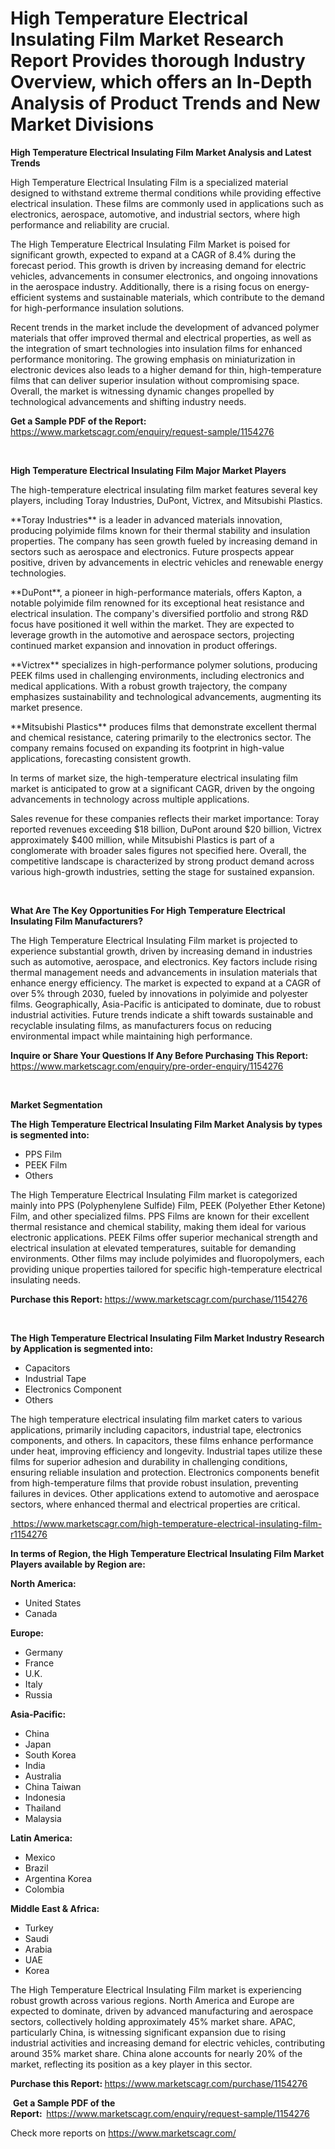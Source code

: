 <p><h1>High Temperature Electrical Insulating Film Market Research Report Provides thorough Industry Overview, which offers an In-Depth Analysis of Product Trends and New Market Divisions</h1></p><p><strong>High Temperature Electrical Insulating Film Market Analysis and Latest Trends</strong></p>
<p><p>High Temperature Electrical Insulating Film is a specialized material designed to withstand extreme thermal conditions while providing effective electrical insulation. These films are commonly used in applications such as electronics, aerospace, automotive, and industrial sectors, where high performance and reliability are crucial. </p><p>The High Temperature Electrical Insulating Film Market is poised for significant growth, expected to expand at a CAGR of 8.4% during the forecast period. This growth is driven by increasing demand for electric vehicles, advancements in consumer electronics, and ongoing innovations in the aerospace industry. Additionally, there is a rising focus on energy-efficient systems and sustainable materials, which contribute to the demand for high-performance insulation solutions.</p><p>Recent trends in the market include the development of advanced polymer materials that offer improved thermal and electrical properties, as well as the integration of smart technologies into insulation films for enhanced performance monitoring. The growing emphasis on miniaturization in electronic devices also leads to a higher demand for thin, high-temperature films that can deliver superior insulation without compromising space. Overall, the market is witnessing dynamic changes propelled by technological advancements and shifting industry needs.</p></p>
<p><strong>Get a Sample PDF of the Report:&nbsp;</strong> <a href="https://www.marketscagr.com/enquiry/request-sample/1154276?utm_campaign=3222&utm_medium=2&utm_source=Github&utm_content=ia&utm_term=04042025&utm_id=high-temperature-electrical-insulating-film">https://www.marketscagr.com/enquiry/request-sample/1154276</a></p>
<p>&nbsp;</p>
<p><strong>High Temperature Electrical Insulating Film Major Market Players</strong></p>
<p><p>The high-temperature electrical insulating film market features several key players, including Toray Industries, DuPont, Victrex, and Mitsubishi Plastics. </p><p>**Toray Industries** is a leader in advanced materials innovation, producing polyimide films known for their thermal stability and insulation properties. The company has seen growth fueled by increasing demand in sectors such as aerospace and electronics. Future prospects appear positive, driven by advancements in electric vehicles and renewable energy technologies.</p><p>**DuPont**, a pioneer in high-performance materials, offers Kapton, a notable polyimide film renowned for its exceptional heat resistance and electrical insulation. The company's diversified portfolio and strong R&D focus have positioned it well within the market. They are expected to leverage growth in the automotive and aerospace sectors, projecting continued market expansion and innovation in product offerings.</p><p>**Victrex** specializes in high-performance polymer solutions, producing PEEK films used in challenging environments, including electronics and medical applications. With a robust growth trajectory, the company emphasizes sustainability and technological advancements, augmenting its market presence.</p><p>**Mitsubishi Plastics** produces films that demonstrate excellent thermal and chemical resistance, catering primarily to the electronics sector. The company remains focused on expanding its footprint in high-value applications, forecasting consistent growth.</p><p>In terms of market size, the high-temperature electrical insulating film market is anticipated to grow at a significant CAGR, driven by the ongoing advancements in technology across multiple applications. </p><p>Sales revenue for these companies reflects their market importance: Toray reported revenues exceeding $18 billion, DuPont around $20 billion, Victrex approximately $400 million, while Mitsubishi Plastics is part of a conglomerate with broader sales figures not specified here. Overall, the competitive landscape is characterized by strong product demand across various high-growth industries, setting the stage for sustained expansion.</p></p>
<p>&nbsp;</p>
<p><strong>What Are The Key Opportunities For High Temperature Electrical Insulating Film Manufacturers?</strong></p>
<p><p>The High Temperature Electrical Insulating Film market is projected to experience substantial growth, driven by increasing demand in industries such as automotive, aerospace, and electronics. Key factors include rising thermal management needs and advancements in insulation materials that enhance energy efficiency. The market is expected to expand at a CAGR of over 5% through 2030, fueled by innovations in polyimide and polyester films. Geographically, Asia-Pacific is anticipated to dominate, due to robust industrial activities. Future trends indicate a shift towards sustainable and recyclable insulating films, as manufacturers focus on reducing environmental impact while maintaining high performance.</p></p>
<p><strong>Inquire or Share Your Questions If Any Before Purchasing This Report:</strong> <a href="https://www.marketscagr.com/enquiry/pre-order-enquiry/1154276?utm_campaign=3222&utm_medium=2&utm_source=Github&utm_content=ia&utm_term=04042025&utm_id=high-temperature-electrical-insulating-film">https://www.marketscagr.com/enquiry/pre-order-enquiry/1154276</a></p>
<p>&nbsp;</p>
<p><strong>Market Segmentation</strong></p>
<p><strong>The High Temperature Electrical Insulating Film Market Analysis by types is segmented into:</strong></p>
<p><ul><li>PPS Film</li><li>PEEK Film</li><li>Others</li></ul></p>
<p><p>The High Temperature Electrical Insulating Film market is categorized mainly into PPS (Polyphenylene Sulfide) Film, PEEK (Polyether Ether Ketone) Film, and other specialized films. PPS Films are known for their excellent thermal resistance and chemical stability, making them ideal for various electronic applications. PEEK Films offer superior mechanical strength and electrical insulation at elevated temperatures, suitable for demanding environments. Other films may include polyimides and fluoropolymers, each providing unique properties tailored for specific high-temperature electrical insulating needs.</p></p>
<p><strong>Purchase this Report:&nbsp;</strong><a href="https://www.marketscagr.com/purchase/1154276?utm_campaign=3222&utm_medium=2&utm_source=Github&utm_content=ia&utm_term=04042025&utm_id=high-temperature-electrical-insulating-film">https://www.marketscagr.com/purchase/1154276</a></p>
<p>&nbsp;</p>
<p><strong>The High Temperature Electrical Insulating Film Market Industry Research by Application is segmented into:</strong></p>
<p><ul><li>Capacitors</li><li>Industrial Tape</li><li>Electronics Component</li><li>Others</li></ul></p>
<p><p>The high temperature electrical insulating film market caters to various applications, primarily including capacitors, industrial tape, electronics components, and others. In capacitors, these films enhance performance under heat, improving efficiency and longevity. Industrial tapes utilize these films for superior adhesion and durability in challenging conditions, ensuring reliable insulation and protection. Electronics components benefit from high-temperature films that provide robust insulation, preventing failures in devices. Other applications extend to automotive and aerospace sectors, where enhanced thermal and electrical properties are critical.</p></p>
<p><a href="https://www.marketscagr.com/high-temperature-electrical-insulating-film-r1154276?utm_campaign=3222&utm_medium=2&utm_source=Github&utm_content=ia&utm_term=04042025&utm_id=high-temperature-electrical-insulating-film">&nbsp;https://www.marketscagr.com/high-temperature-electrical-insulating-film-r1154276</a></p>
<p><strong>In terms of Region, the High Temperature Electrical Insulating Film Market Players available by Region are:</strong></p>
<p>
    <p> <strong> North America: </strong>
        <ul>
            <li>United States</li>
            <li>Canada</li>
        </ul>
        </p> 
    <p> <strong> Europe: </strong>
        <ul>
            <li>Germany</li>
            <li>France</li>
            <li>U.K.</li>
            <li>Italy</li>
            <li>Russia</li>
        </ul>
        </p> 
    <p> <strong> Asia-Pacific: </strong>
        <ul>
            <li>China</li>
            <li>Japan</li>
            <li>South Korea</li>
            <li>India</li>
            <li>Australia</li>
            <li>China Taiwan</li>
            <li>Indonesia</li>
            <li>Thailand</li>
            <li>Malaysia</li>
        </ul>
        </p> 
    <p> <strong> Latin America: </strong>
        <ul>
            <li>Mexico</li>
            <li>Brazil</li>
            <li>Argentina Korea</li>
            <li>Colombia</li>
        </ul>
        </p> 
    <p> <strong> Middle East & Africa: </strong>
        <ul>
            <li>Turkey</li>
            <li>Saudi</li>
            <li>Arabia</li>
            <li>UAE</li>
            <li>Korea</li>
        </ul>
    </p>
    </p>
<p><p>The High Temperature Electrical Insulating Film market is experiencing robust growth across various regions. North America and Europe are expected to dominate, driven by advanced manufacturing and aerospace sectors, collectively holding approximately 45% market share. APAC, particularly China, is witnessing significant expansion due to rising industrial activities and increasing demand for electric vehicles, contributing around 35% market share. China alone accounts for nearly 20% of the market, reflecting its position as a key player in this sector.</p></p>
<p><strong>Purchase this Report: </strong><a href="https://www.marketscagr.com/purchase/1154276?utm_campaign=3222&utm_medium=2&utm_source=Github&utm_content=ia&utm_term=04042025&utm_id=high-temperature-electrical-insulating-film">https://www.marketscagr.com/purchase/1154276</a></p>
<p>&nbsp;<strong>Get a Sample PDF of the Report:&nbsp;&nbsp;</strong><a href="https://www.marketscagr.com/enquiry/request-sample/1154276?utm_campaign=3222&utm_medium=2&utm_source=Github&utm_content=ia&utm_term=04042025&utm_id=high-temperature-electrical-insulating-film">https://www.marketscagr.com/enquiry/request-sample/1154276</a></p>
<p><strong></strong></p>
<p>Check more reports on <a href="https://www.marketscagr.com/?utm_campaign=3222&utm_medium=2&utm_source=Github&utm_content=ia&utm_term=04042025&utm_id=high-temperature-electrical-insulating-film">https://www.marketscagr.com/</a></p>